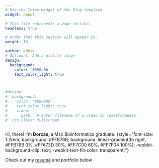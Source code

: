 ```yaml
---
# Use the Intro widget of the Blog template
widget: about

# This file represents a page section.
headless: true

# Order that this section will appear in.
weight: 10

author: admin
# Optional: Add a profile image
design:
  background:
    color: '#090a0b'
    text_color_light: true



#design:
#  background:
#    color: '#090a0b'
#    text_color_light: true
#    video:
#      path:  # enter filename of a video in /assets/media
#  css_class: fullscreen
---
```


Hi, there! I'm **Dorcas**, a Msc Bioinformatics graduate.
{style="font-size: 1.2rem; background: #FFB76B; background: linear-gradient(to right, #FFB76B 0%, #FFA73D 30%, #FF7C00 60%, #FF7F04 100%); -webkit-background-clip: text; -webkit-text-fill-color: transparent;"}

Check out my [resumé](/about/) and portfolio below 
